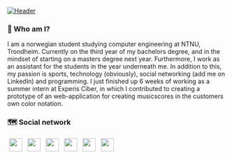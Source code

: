 [![Header](https://github.com/Martinnilsen99/Martinnilsen99/blob/master/assets/profileHeader.png "Header")](https://martinnilsen.no)

### &#128075; Who am I?

I am a norwegian student studying computer engineering at NTNU, Trondheim. Currently on the third year of my bachelors degree, and in the mindset of starting on a masters degree next year. Furthermore, I work as an assistant for the students in the year underneath me. In addition to this, my passion is sports, technology (obviously), social networking (add me on LinkedIn) and programming. I just finished up 6 weeks of working as a summer intern at Experis Ciber, in which I contributed to creating a prototype of an web-application for creating musicscores in the customers own color notation.

### &#128506; Social network

<link rel="stylesheet" type="text/css" media="all" href="css/social-circles.css">

<div>

<a href="https://www.martinnilsen.no" target="_blank" title="Portfolio and personal website"><img src="https://image.flaticon.com/icons/svg/3135/3135683.svg" width="30px" style="margin: 4px" ></a>
<a href="https://www.linkedin.com/in/martinnilsen99/" target="_blank" title="LinkedIn profile"><img src="https://image.flaticon.com/icons/svg/733/733617.svg" width="30px" style="margin: 4px"></a>
<a href="https://github.com/Martinnilsen99" target="_blank" title="GitHub profile"><img src="https://image.flaticon.com/icons/svg/733/733609.svg" width="30px" style="margin: 4px" ></a>
<a href="https://www.facebook.com/Martinnilsen99/" target="_blank" title="Facebook profile"><img src="https://image.flaticon.com/icons/svg/733/733605.svg" width="30px" style="margin: 4px"></a>
<a href="https://www.instagram.com/martinnilsen99/" target="_blank" title="Instagram profile"><img src="https://image.flaticon.com/icons/svg/733/733614.svg" width="30px" style="margin: 4px"></a>
<a href="https://www.youtube.com/channel/UCxyROQQeUpa44IEeC5oJuhQ" target="_blank" title="YouTube channel"><img src="https://image.flaticon.com/icons/svg/733/733646.svg" width="30px" style="margin: 4px"></a>
</div>
